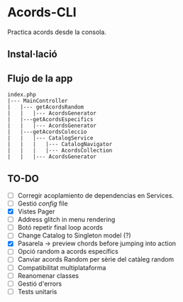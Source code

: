 # Acords-CLI
Practica acords desde la consola.

## Instal·lació

## Flujo de la app
````
index.php
|--- MainController
|   |--- getAcordsRandom
|   |   |--- AcordsGenerator
|   |---getAcordsEspecifics
|   |   |--- AcordsGenerator
|   |---getAcordsColeccio
|   |   |--- CatalogService
|   |   |   |--- CatalogNavigator
|   |   |   |--- AcordsCollection
|   |   |--- AcordsGenerator

````

## TO-DO
- [ ] Corregir acoplamiento de dependencias en Services.
- [ ] Gestió _config_ file
- [x] Vistes Pager
- [ ] Address glitch in menu rendering 
- [ ] Botó repetir final loop acords
- [ ] Change Catalog to Singleton model (?)
- [x] Pasarela -> preview chords before jumping into action
- [ ] Opció random a acords específics
- [ ] Canviar acords Random per sèrie del catàleg random
- [ ] Compatibilitat multiplataforma
- [ ] Reanomenar classes
- [ ] Gestió d'errors
- [ ] Tests unitaris
